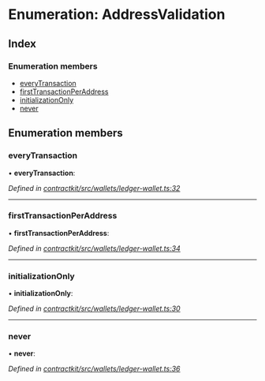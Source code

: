 # Enumeration: AddressValidation

## Index

### Enumeration members

* [everyTransaction](_wallets_ledger_wallet_.addressvalidation.md#everytransaction)
* [firstTransactionPerAddress](_wallets_ledger_wallet_.addressvalidation.md#firsttransactionperaddress)
* [initializationOnly](_wallets_ledger_wallet_.addressvalidation.md#initializationonly)
* [never](_wallets_ledger_wallet_.addressvalidation.md#never)

## Enumeration members

###  everyTransaction

• **everyTransaction**:

*Defined in [contractkit/src/wallets/ledger-wallet.ts:32](https://github.com/celo-org/celo-monorepo/blob/master/packages/contractkit/src/wallets/ledger-wallet.ts#L32)*

___

###  firstTransactionPerAddress

• **firstTransactionPerAddress**:

*Defined in [contractkit/src/wallets/ledger-wallet.ts:34](https://github.com/celo-org/celo-monorepo/blob/master/packages/contractkit/src/wallets/ledger-wallet.ts#L34)*

___

###  initializationOnly

• **initializationOnly**:

*Defined in [contractkit/src/wallets/ledger-wallet.ts:30](https://github.com/celo-org/celo-monorepo/blob/master/packages/contractkit/src/wallets/ledger-wallet.ts#L30)*

___

###  never

• **never**:

*Defined in [contractkit/src/wallets/ledger-wallet.ts:36](https://github.com/celo-org/celo-monorepo/blob/master/packages/contractkit/src/wallets/ledger-wallet.ts#L36)*

